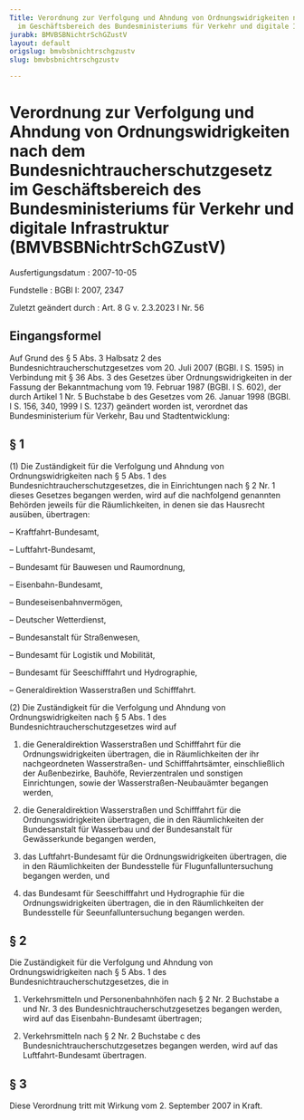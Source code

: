 ```yaml
---
Title: Verordnung zur Verfolgung und Ahndung von Ordnungswidrigkeiten nach dem Bundesnichtraucherschutzgesetz
  im Geschäftsbereich des Bundesministeriums für Verkehr und digitale Infrastruktur
jurabk: BMVBSBNichtrSchGZustV
layout: default
origslug: bmvbsbnichtrschgzustv
slug: bmvbsbnichtrschgzustv

---
```


# Verordnung zur Verfolgung und Ahndung von Ordnungswidrigkeiten nach dem Bundesnichtraucherschutzgesetz im Geschäftsbereich des Bundesministeriums für Verkehr und digitale Infrastruktur (BMVBSBNichtrSchGZustV)

Ausfertigungsdatum
:   2007-10-05

Fundstelle
:   BGBl I: 2007, 2347

Zuletzt geändert durch
:   Art. 8 G v. 2.3.2023 I Nr. 56


## Eingangsformel

Auf Grund des § 5 Abs. 3 Halbsatz 2 des
Bundesnichtraucherschutzgesetzes vom 20. Juli 2007 (BGBl. I S. 1595)
in Verbindung mit § 36 Abs. 3 des Gesetzes über Ordnungswidrigkeiten
in der Fassung der Bekanntmachung vom 19. Februar 1987 (BGBl. I S.
602), der durch Artikel 1 Nr. 5 Buchstabe b des Gesetzes vom 26.
Januar 1998 (BGBl. I S. 156, 340, 1999 I S. 1237) geändert worden ist,
verordnet das Bundesministerium für Verkehr, Bau und Stadtentwicklung:


## § 1

(1) Die Zuständigkeit für die Verfolgung und Ahndung von
Ordnungswidrigkeiten nach § 5 Abs. 1 des
Bundesnichtraucherschutzgesetzes, die in Einrichtungen nach § 2 Nr. 1
dieses Gesetzes begangen werden, wird auf die nachfolgend genannten
Behörden jeweils für die Räumlichkeiten, in denen sie das Hausrecht
ausüben, übertragen:

–   Kraftfahrt-Bundesamt,


–   Luftfahrt-Bundesamt,


–   Bundesamt für Bauwesen und Raumordnung,


–   Eisenbahn-Bundesamt,


–   Bundeseisenbahnvermögen,


–   Deutscher Wetterdienst,


–   Bundesanstalt für Straßenwesen,


–   Bundesamt für Logistik und Mobilität,


–   Bundesamt für Seeschifffahrt und Hydrographie,


–   Generaldirektion Wasserstraßen und Schifffahrt.




(2) Die Zuständigkeit für die Verfolgung und Ahndung von
Ordnungswidrigkeiten nach § 5 Abs. 1 des
Bundesnichtraucherschutzgesetzes wird auf

1.  die Generaldirektion Wasserstraßen und Schifffahrt für die
    Ordnungswidrigkeiten übertragen, die in Räumlichkeiten der ihr
    nachgeordneten Wasserstraßen- und Schifffahrtsämter, einschließlich
    der Außenbezirke, Bauhöfe, Revierzentralen und sonstigen
    Einrichtungen, sowie der Wasserstraßen-Neubauämter begangen werden,


2.  die Generaldirektion Wasserstraßen und Schifffahrt für die
    Ordnungswidrigkeiten übertragen, die in den Räumlichkeiten der
    Bundesanstalt für Wasserbau und der Bundesanstalt für Gewässerkunde
    begangen werden,


3.  das Luftfahrt-Bundesamt für die Ordnungswidrigkeiten übertragen, die
    in den Räumlichkeiten der Bundesstelle für Flugunfalluntersuchung
    begangen werden, und


4.  das Bundesamt für Seeschifffahrt und Hydrographie für die
    Ordnungswidrigkeiten übertragen, die in den Räumlichkeiten der
    Bundesstelle für Seeunfalluntersuchung begangen werden.





## § 2

Die Zuständigkeit für die Verfolgung und Ahndung von
Ordnungswidrigkeiten nach § 5 Abs. 1 des
Bundesnichtraucherschutzgesetzes, die in

1.  Verkehrsmitteln und Personenbahnhöfen nach § 2 Nr. 2 Buchstabe a und
    Nr. 3 des Bundesnichtraucherschutzgesetzes begangen werden, wird auf
    das Eisenbahn-Bundesamt übertragen;


2.  Verkehrsmitteln nach § 2 Nr. 2 Buchstabe c des
    Bundesnichtraucherschutzgesetzes begangen werden, wird auf das
    Luftfahrt-Bundesamt übertragen.





## § 3

Diese Verordnung tritt mit Wirkung vom 2. September 2007 in Kraft.

